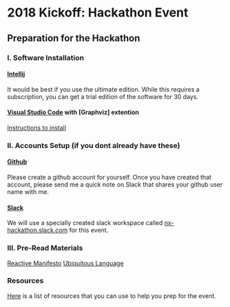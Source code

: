 # 2018 Kickoff: Hackathon Event

## Preparation for the Hackathon

### I. Software Installation
#### [Intellij](http://mdp.tylingsoft.com/)
It would be best if you use the ultimate edition.  While this requires a subscription, you can get a trial edition of the software for 30 days.
#### [Visual Studio Code](http://https://code.visualstudio.com) with [Graphviz] extention
[Instructions to install](doc/GraphViz.md)


### II. Accounts Setup (if you dont already have these)
#### [Github](http://www.github.com)
Please create a github account for yourself.  Once you have created that account, please send me a quick note on Slack that shares your github user name with me.

#### [Slack](https://www.slack.com)
We will use a specially created slack workspace called [nx-hackathon.slack.com](https://nx-hackathon.slack.com) for this event.

### III. Pre-Read Materials
[Reactive Manifesto](https://www.reactivemanifesto.org/)
[Ubiquitous Language](https://martinfowler.com/bliki/UbiquitousLanguage.html)

### Resources
[Here](doc/resources) is a list of resources that you can use to help you prep for the event.